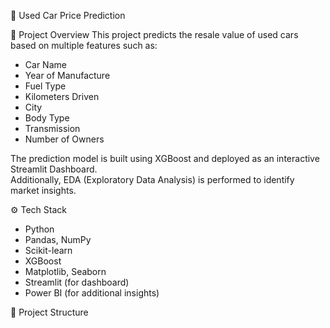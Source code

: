 🚗 Used Car Price Prediction

📌 Project Overview
This project predicts the resale value of used cars based on multiple features such as:
- Car Name  
- Year of Manufacture  
- Fuel Type  
- Kilometers Driven  
- City  
- Body Type  
- Transmission  
- Number of Owners  

The prediction model is built using XGBoost and deployed as an interactive Streamlit Dashboard.  
Additionally, EDA (Exploratory Data Analysis) is performed to identify market insights.  


⚙️ Tech Stack
- Python
- Pandas, NumPy
- Scikit-learn
- XGBoost
- Matplotlib, Seaborn
- Streamlit (for dashboard)
- Power BI (for additional insights)


📂 Project Structure
